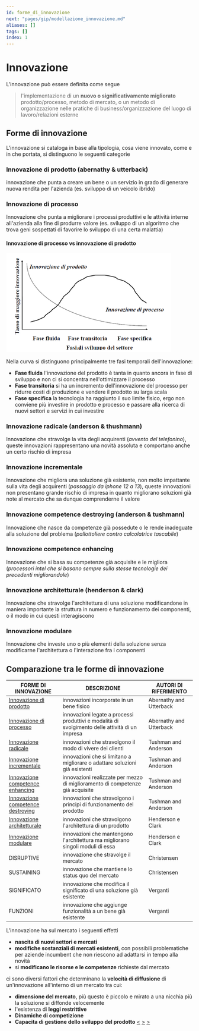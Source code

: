 ```yaml
---
id: forme_di_innovazione
next: "pages/gip/modellazione_innovazione.md"
aliases: []
tags: []
index: 1
---
```


# Innovazione

L'innovazione può essere definita come segue

>l'implementazione di un **nuovo o significativamente migliorato** prodotto/processo, metodo di mercato, o un metodo di organizzazione nelle pratiche di business/organizzazione del luogo di lavoro/relazioni esterne

## Forme di innovazione

L'innovazione si cataloga in base alla tipologia, cosa viene innovato, come e in che portata, si distinguono le seguenti categorie

### Innovazione di prodotto (abernathy & utterback)

innovazione che punta a creare un bene o un servizio in grado di generare nuova rendita per l'azienda (es. sviluppo di un veicolo ibrido)

### Innovazione di processo

Innovazione che punta a migliorare i processi produttivi e le attività interne all'azienda alla fine di produrre valore (es. sviluppo di un algoritmo che trova geni sospettati di favorire lo sviluppo di una certa malattia)

####  Innovazione di processo vs innovazione di prodotto

![](assets/gip/Pasted%20image%2020231214161944.png)

Nella curva si distinguono principalmente tre fasi temporali dell'innovazione:

- **Fase fluida** l'innovazione del prodotto è tanta in quanto ancora in fase di sviluppo e non ci si concentra nell'ottimizzare il processo
- **Fase transitoria** si ha un incremento dell'innovazione del processo per ridurre costi di produzione e vendere il prodotto su larga scala
- **Fase specifica** la tecnologia ha raggiunto il suo limite fisico, ergo non conviene più investire in prodotto e processo e passare alla ricerca di nuovi settori e servizi in cui investire

### Innovazione  radicale (anderson & thushmann)

Innovazione che stravolge la vita degli acquirenti (*avvento del telefonino*), queste innovazioni rappresentano una novità assoluta e comportano anche un certo rischio di impresa
### Innovazione incrementale

Innovazione che migliora una soluzione già esistente, non molto impattante sulla vita degli acquirenti (*passaggio da iphone 12 a 13*), queste innovazioni non presentano grande rischio di impresa in quanto migliorano soluzioni già note al mercato che sa dunque comprenderne il valore

### Innovazione competence destroying (anderson & tushmann)

 Innovazione che nasce da competenze già possedute o le rende inadeguate alla soluzione del problema (*pallottoliere contro calcolatrice tascabile*)

### Innovazione competence enhancing

Innovazione che si basa su competenze già acquisite e le migliora (*processori intel che si basano sempre sulla stesse tecnologie dei precedenti migliorandole*)

### Innovazione architetturale (henderson & clark)

Innovazione che stravolge l'architettura di una soluzione modificandone in maniera importante la struttura in numero e funzionamento dei componenti, o il modo in cui questi interagiscono

### Innovazione modulare

Innovazione che investe uno o più elementi della soluzione senza modificarne l'architettura o l'interazione fra i componenti

## Comparazione tra le forme di innovazione

| FORME DI INNOVAZIONE                                                                                    | DESCRIZIONE                                                                                     | AUTORI DI RIFERIMENTO   |
| ------------------------------------------------------------------------------------------------------- | ----------------------------------------------------------------------------------------------- | ----------------------- |
| [Innovazione di prodotto](#Innovazione%20di%20prodotto%20(abernathy%20&%20utterback))                   | innovazioni incorporate in un bene fisico                                                       | Abernathy and Utterback |
| [Innovazione di processo](#Innovazione%20di%20processo)                                                 | innovazioni legate a processi produttivi e modalità di svolgimento delle attività di un impresa | Abernathy and Utterback |
| [Innovazione  radicale](#Innovazione%20radicale%20(anderson%20&%20thushmann))                           | innovazioni che stravolgono il modo di vivere dei clienti                                       | Tushman and Anderson    |
| [Innovazione incrementale](#Innovazione%20incrementale)                                                 | innovazioni che si limitano a migliorare o adattare soluzioni già esistenti                     | Tushman and Anderson    |
| [Innovazione competence enhancing](#Innovazione%20competence%20enhancing)                               | innovazioni realizzate per mezzo di miglioramento di competenze già acquisite                   | Tushman and Anderson    |
| [Innovazione competence destroying](#Innovazione%20competence%20destroying%20(anderson%20&%20tushmann)) | innovazioni che stravolgono i principi di funzionamento del prodotto                            | Tushman and Anderson    |
| [Innovazione architetturale](#Innovazione%20architetturale%20(henderson%20&%20clark))                   | innovazioni che stravolgono l'architettura di un prodotto                                       | Henderson e Clark       |
| [Innovazione modulare](#Innovazione%20modulare)                                                         | innovazioni che mantengono l'architettura ma migliorano singoli moduli di essa                  | Henderson e Clark       |
| DISRUPTIVE                                                                                              | innovazione che stravolge il mercato                                                            | Christensen             |
| SUSTAINING                                                                                              | innovazione che mantiene lo status quo del mercato                                              | Christensen             |
| SIGNIFICATO                                                                                             | innovazione che modifica il significato di una soluzione già esistente                          | Verganti                |
| FUNZIONI                                                                                                | innovazione che aggiunge funzionalità a un bene già esistente                                   | Verganti                |

L'innovazione ha sul mercato i seguenti effetti

- **nascita di nuovi settori e mercati**
- **modifiche sostanziali di mercati esistenti**, con possibili problematiche per aziende incumbent che non riescono ad adattarsi in tempo alla novità
-  si **modificano le risorse e le competenze** richieste dal mercato

ci sono diversi fattori che determinano la **velocità di diffusione** di un'innovazione all'interno di un mercato tra cui:

- **dimensione del mercato**, più questo è piccolo e mirato a una nicchia più la soluzione si diffonde velocemente
- l'esistenza di **leggi restrittive**
- **Dinamiche di competizione**
- **Capacita di gestione dello sviluppo del prodotto**
[<](pages/computer_vision/object_detection/instance_level_object_detection.md) [>](pages/computer_vision/object_detection/shape_based_matching.md) [>](pages/gip/modellazione_innovazione.md)
